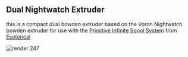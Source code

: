## Dual Nightwatch Extruder
this is a compact dual bowden extruder based on the Voron Nightwatch bowden extruder for use with the [Primitive Infinite Spool System](https://github.com/Esoterical/PrinterMods/tree/main/Primitive%20Infinite%20Spool%20System) from [Esoterical](https://github.com/Esoterical)  

![render 247](https://github.com/hartk1213/MISC/assets/12398294/33acddf1-a63d-4b17-86d9-efe2ee43f75c)
